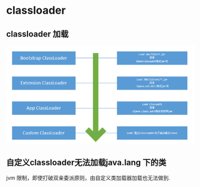 
# classloader

## classloader 加载
![image](https://raw.githubusercontent.com/ywendy/wendy-parent/master/wendy-base-java/wendy-classloader/src/main/resources/img/java-classloader001.png)


## 自定义classloader无法加载java.lang 下的类 
jvm 限制，即使打破双亲委派原则，由自定义类加载器加载也无法做到.


